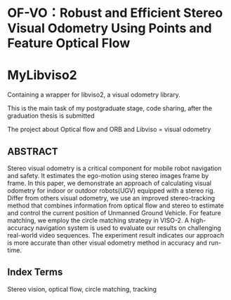 # OF-VO：Robust and Efficient Stereo Visual Odometry Using Points and Feature Optical Flow
# MyLibviso2
Containing a wrapper for libviso2, a visual odometry library. 

This is the main task of my postgraduate stage, code sharing, after the graduation thesis is submitted

The project about Optical flow and ORB and Libviso = visual odometry

## ABSTRACT

Stereo visual odometry is a critical component for mobile robot navigation and safety. It estimates the ego-motion using stereo images frame by frame. In this paper, we demonstrate an approach of calculating visual odometry for indoor or outdoor robots(UGV) equipped with a stereo rig. Differ from others visual odometry, we use an improved stereo-tracking method that combines information from optical flow and stereo to estimate and control the current position of Unmanned Ground Vehicle. For feature matching, we employ the circle matching strategy in VISO-2. A high-accuracy navigation system is used to evaluate our results on challenging real-world video sequences. The experiment result indicates our approach is more accurate than other visual odometry method in accuracy and run-time.

## Index Terms
Stereo vision, optical flow, circle matching, tracking
